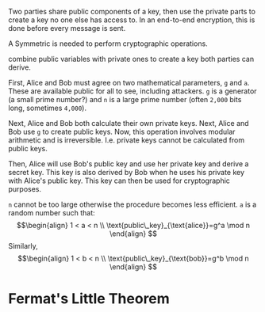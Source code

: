 Two parties share public components of a key, then use the private parts to create a key no one else has access to. In an end-to-end encryption, this is done before every message is sent.

A Symmetric is needed to perform cryptographic operations.

combine public variables with private ones to create a key both parties can derive.


First, Alice and Bob must agree on two mathematical parameters, `g` and `a`. These are available public for all to see, including attackers.
`g` is a generator (a small prime number?) and `n` is a large prime number (often `2,000` bits long, sometimes `4,000`).

Next, Alice and Bob both calculate their own private keys.
Next, Alice and Bob use `g` to create public keys. Now, this operation involves modular arithmetic and is irreversible. I.e. private keys cannot be calculated from public keys.

Then, Alice will use Bob's public key and use her private key and derive a secret key. This key is also derived by Bob when he uses his private key with Alice's public key.
This key can then be used for cryptographic purposes.

`n` cannot be too large otherwise the procedure becomes less efficient.
`a` is a random number such that:
$$\begin{align}
1 < a < n \\
\text{public\_key}_{\text{alice}}=g^a \mod n
\end{align}
$$
Similarly,
$$\begin{align}
1 < b < n \\
\text{public\_key}_{\text{bob}}=g^b \mod n
\end{align}
$$

# Fermat's Little Theorem
